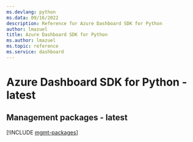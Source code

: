 ```yaml
---
ms.devlang: python
ms.data: 09/16/2022
description: Reference for Azure Dashboard SDK for Python
author: lmazuel
title: Azure Dashboard SDK for Python
ms.author: lmazuel
ms.topic: reference
ms.service: dashboard
---
```

# Azure Dashboard SDK for Python - latest

## Management packages - latest
[!INCLUDE [mgmt-packages](dashboard-mgmt-index.md)]